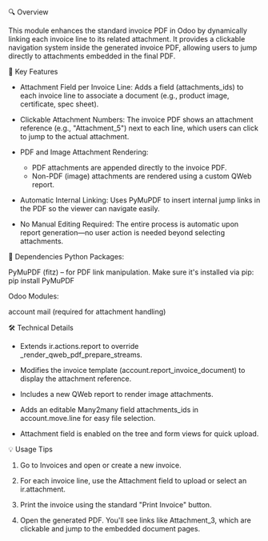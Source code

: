 🔍 Overview

This module enhances the standard invoice PDF in Odoo by dynamically linking each invoice line to its related attachment. It provides a clickable navigation system inside the generated invoice PDF, allowing users to jump directly to attachments embedded in the final PDF.

🎯 Key Features

- Attachment Field per Invoice Line: Adds a field (attachments_ids) to each invoice line to associate a document (e.g., product image, certificate, spec sheet).

- Clickable Attachment Numbers: The invoice PDF shows an attachment reference (e.g., "Attachment_5") next to each line, which users can click to jump to the actual attachment.

- PDF and Image Attachment Rendering:
    - PDF attachments are appended directly to the invoice PDF.
    - Non-PDF (image) attachments are rendered using a custom QWeb report.

- Automatic Internal Linking: Uses PyMuPDF to insert internal jump links in the PDF so the viewer can navigate easily.

- No Manual Editing Required: The entire process is automatic upon report generation—no user action is needed beyond selecting attachments.

🧩 Dependencies
Python Packages:

PyMuPDF (fitz) – for PDF link manipulation.
Make sure it's installed via pip:
    pip install PyMuPDF


Odoo Modules:

   account
   mail (required for attachment handling)


🛠️ Technical Details

 - Extends ir.actions.report to override _render_qweb_pdf_prepare_streams.

 - Modifies the invoice template (account.report_invoice_document) to display the attachment reference.

 - Includes a new QWeb report to render image attachments.

 - Adds an editable Many2many field attachments_ids in account.move.line for easy file selection.

 - Attachment field is enabled on the tree and form views for quick upload.


💡 Usage Tips

1. Go to Invoices and open or create a new invoice.

2. For each invoice line, use the Attachment field to upload or select an ir.attachment.

3. Print the invoice using the standard "Print Invoice" button.

4. Open the generated PDF. You'll see links like Attachment_3, which are clickable and jump to the embedded document pages.

